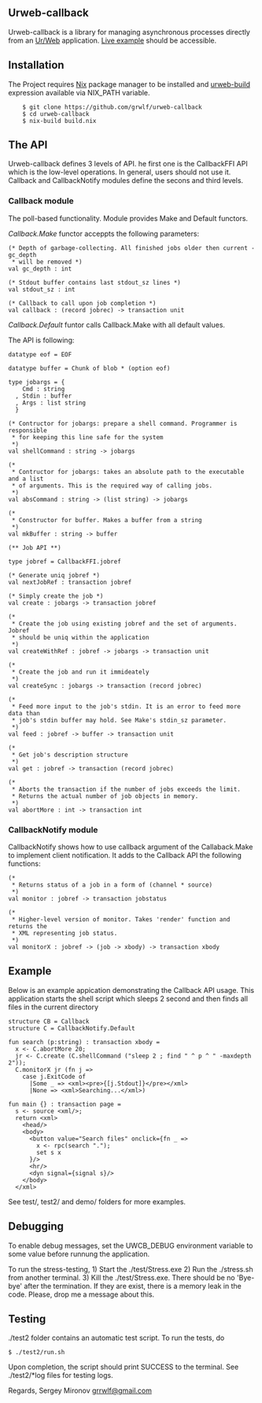 Urweb-callback
--------------

Urweb-callback is a library for managing asynchronous processes directly from
an [Ur/Web](http://www.impredicative.com/ur/) application.
[Live example](http://sthdwp.com/Demo2/main) should be accessible.

Installation
------------

The Project requires [Nix](www.nixos.org/nix) package manager to be installed and
[urweb-build](http://github.com/grwlf/urweb-build) expression available
via NIX\_PATH variable.

        $ git clone https://github.com/grwlf/urweb-callback
        $ cd urweb-callback
        $ nix-build build.nix

The API
-------

Urweb-callback defines 3 levels of API. he first one is the CallbackFFI API which is
the low-level operations. In general, users should not use it. Callback and CallbackNotify
modules define the secons and third levels.

### Callback module

The poll-based functionality. Module provides Make and Default functors.

_Callback.Make_ functor acceppts the following parameters:

    (* Depth of garbage-collecting. All finished jobs older then current - gc_depth
     * will be removed *)
    val gc_depth : int

    (* Stdout buffer contains last stdout_sz lines *)
    val stdout_sz : int

    (* Callback to call upon job completion *)
    val callback : (record jobrec) -> transaction unit

_Callback.Default_ funtor calls Callback.Make with all default values.


The API is following:

    datatype eof = EOF

    datatype buffer = Chunk of blob * (option eof)

    type jobargs = {
        Cmd : string
      , Stdin : buffer
      , Args : list string
      }

    (* Contructor for jobargs: prepare a shell command. Programmer is responsible
     * for keeping this line safe for the system
     *)
    val shellCommand : string -> jobargs

    (*
     * Contructor for jobargs: takes an absolute path to the executable and a list
     * of arguments. This is the required way of calling jobs.
     *)
    val absCommand : string -> (list string) -> jobargs

    (*
     * Constructor for buffer. Makes a buffer from a string
     *)
    val mkBuffer : string -> buffer

    (** Job API **)

    type jobref = CallbackFFI.jobref

    (* Generate uniq jobref *)
    val nextJobRef : transaction jobref

    (* Simply create the job *)
    val create : jobargs -> transaction jobref

    (*
     * Create the job using existing jobref and the set of arguments. Jobref
     * should be uniq within the application
     *)
    val createWithRef : jobref -> jobargs -> transaction unit

    (*
     * Create the job and run it immideately
     *)
    val createSync : jobargs -> transaction (record jobrec)

    (*
     * Feed more input to the job's stdin. It is an error to feed more data than
     * job's stdin buffer may hold. See Make's stdin_sz parameter.
     *)
    val feed : jobref -> buffer -> transaction unit

    (*
     * Get job's description structure
     *)
    val get : jobref -> transaction (record jobrec)

    (*
     * Aborts the transaction if the number of jobs exceeds the limit.
     * Returns the actual number of job objects in memory.
     *)
    val abortMore : int -> transaction int


### CallbackNotify module

CallbackNotify shows how to use callback argument of the Callaback.Make to implement client
notification. It adds to the Callback API the following functions:

    (*
     * Returns status of a job in a form of (channel * source)
     *)
    val monitor : jobref -> transaction jobstatus

    (*
     * Higher-level version of monitor. Takes 'render' function and returns the
     * XML representing job status.
     *)
    val monitorX : jobref -> (job -> xbody) -> transaction xbody


Example
-------

Below is an example appication demonstrating the Callback API usage. This application
starts the shell script which sleeps 2 second and then finds all files in the
current directory

    structure CB = Callback
    structure C = CallbackNotify.Default

    fun search (p:string) : transaction xbody =
      x <- C.abortMore 20;
      jr <- C.create (C.shellCommand ("sleep 2 ; find " ^ p ^ " -maxdepth 2"));
      C.monitorX jr (fn j =>
        case j.ExitCode of
          |Some _ => <xml><pre>{[j.Stdout]}</pre></xml>
          |None => <xml>Searching...</xml>)

    fun main {} : transaction page =
      s <- source <xml/>;
      return <xml>
        <head/>
        <body>
          <button value="Search files" onclick={fn _ =>
            x <- rpc(search ".");
            set s x
          }/>
          <hr/>
          <dyn signal={signal s}/>
        </body>
      </xml>


See test/, test2/ and demo/ folders for more examples.

Debugging
---------

To enable debug messages, set the UWCB\_DEBUG environment variable to some
value before runnung the application.

To run the stress-testing, 1) Start the ./test/Stress.exe 2) Run the ./stress.sh
from another terminal. 3) Kill the ./test/Stress.exe. There should be no
'Bye-bye' after the termination. If they are exist, there is a memory leak in
the code. Please, drop me a message about this.


Testing
-------

./test2 folder contains an automatic test script. To run the tests, do

    $ ./test2/run.sh

Upon completion, the script should print SUCCESS to the terminal. See
./test2/\*log files for testing logs.

Regards,
Sergey Mironov
grrwlf@gmail.com


